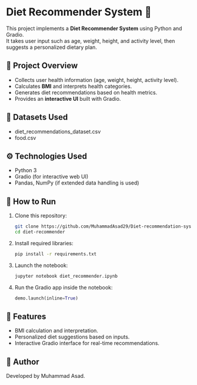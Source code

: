 # Diet Recommender System 🥗

This project implements a **Diet Recommender System** using Python and Gradio.  
It takes user input such as age, weight, height, and activity level, then suggests a personalized dietary plan.

## 📌 Project Overview
- Collects user health information (age, weight, height, activity level).
- Calculates **BMI** and interprets health categories.
- Generates diet recommendations based on health metrics.
- Provides an **interactive UI** built with Gradio.

## 📂 Datasets Used
- diet_recommendations_dataset.csv
- food.csv

## ⚙️ Technologies Used
- Python 3
- Gradio (for interactive web UI)
- Pandas, NumPy (if extended data handling is used)

## 🚀 How to Run
1. Clone this repository:
   ```bash
   git clone https://github.com/MuhammadAsad29/Diet-recommendation-system.git
   cd diet-recommender
   ```

2. Install required libraries:
   ```bash
   pip install -r requirements.txt
   ```

3. Launch the notebook:
   ```bash
   jupyter notebook diet_recommender.ipynb
   ```

4. Run the Gradio app inside the notebook:
   ```python
   demo.launch(inline=True)
   ```

## 🎯 Features
- BMI calculation and interpretation.
- Personalized diet suggestions based on inputs.
- Interactive Gradio interface for real-time recommendations.

## 📝 Author
Developed by Muhammad Asad.
